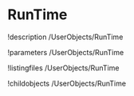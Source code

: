 <!-- MOOSE Documentation Stub: Remove this when content is added. -->

# RunTime
!description /UserObjects/RunTime

!parameters /UserObjects/RunTime

!listingfiles /UserObjects/RunTime

!childobjects /UserObjects/RunTime
